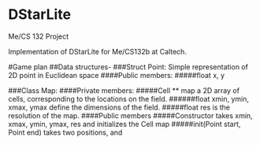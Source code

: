 # DStarLite
Me/CS 132 Project

Implementation of DStarLite for Me/CS132b at Caltech.



#Game plan
##Data structures-
###Struct Point: Simple representation of 2D point in Euclidean space
####Public members:
#####float x, y

###Class Map:
####Private members:
#####Cell ** map
a 2D array of cells, corresponding to the locations on the field.
######float xmin, ymin, xmax, ymax
define the dimensions of the field.
#####float res is the resolution of the map.
####Public members
#####Constructor
takes xmin, xmax, ymin, ymax, res and initializes the Cell map
#####init(Point start, Point end)
takes two positions, and 
